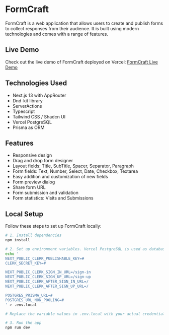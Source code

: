 # FormCraft

FormCraft is a web application that allows users to create and publish forms to collect responses from their audience. It is built using modern technologies and comes with a range of features.

## Live Demo

Check out the live demo of FormCraft deployed on Vercel: [FormCraft Live Demo](https://form-craft-eta.vercel.app/)

## Technologies Used

- Next.js 13 with AppRouter
- Dnd-kit library
- ServerActions
- Typescript
- Tailwind CSS / Shadcn UI
- Vercel PostgreSQL
- Prisma as ORM

## Features

- Responsive design
- Drag and drop form designer
- Layout fields: Title, SubTitle, Spacer, Separator, Paragraph
- Form fields: Text, Number, Select, Date, Checkbox, Textarea
- Easy addition and customization of new fields
- Form preview dialog
- Share form URL
- Form submission and validation
- Form statistics: Visits and Submissions

## Local Setup

Follow these steps to set up FormCraft locally:

```bash
# 1. Install dependencies
npm install

# 2. Set up environment variables. Vercel PostgreSQL is used as database.
echo '
NEXT_PUBLIC_CLERK_PUBLISHABLE_KEY=#
CLERK_SECRET_KEY=#

NEXT_PUBLIC_CLERK_SIGN_IN_URL=/sign-in
NEXT_PUBLIC_CLERK_SIGN_UP_URL=/sign-up
NEXT_PUBLIC_CLERK_AFTER_SIGN_IN_URL=/
NEXT_PUBLIC_CLERK_AFTER_SIGN_UP_URL=/

POSTGRES_PRISMA_URL=#
POSTGRES_URL_NON_POOLING=#
' > .env.local

# Replace the variable values in .env.local with your actual credentials.

# 3. Run the app
npm run dev
